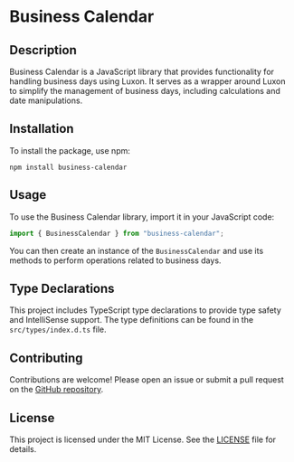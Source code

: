 # Business Calendar

## Description

Business Calendar is a JavaScript library that provides functionality for handling business days using Luxon. It serves as a wrapper around Luxon to simplify the management of business days, including calculations and date manipulations.

## Installation

To install the package, use npm:

```
npm install business-calendar
```

## Usage

To use the Business Calendar library, import it in your JavaScript code:

```javascript
import { BusinessCalendar } from "business-calendar";
```

You can then create an instance of the `BusinessCalendar` and use its methods to perform operations related to business days.

## Type Declarations

This project includes TypeScript type declarations to provide type safety and IntelliSense support. The type definitions can be found in the `src/types/index.d.ts` file.

## Contributing

Contributions are welcome! Please open an issue or submit a pull request on the [GitHub repository](https://github.com/brandnewteam/business-calendar).

## License

This project is licensed under the MIT License. See the [LICENSE](LICENSE) file for details.
